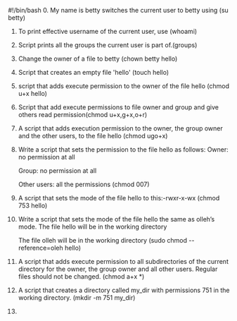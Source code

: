#!/bin/bash
0. My name is betty switches the current user to betty using (su betty)
1. To print effective username of the current user, use (whoami)
2. Script prints all the groups the current user is part of.(groups)
3. Change the owner of a file to betty (chown betty hello)
4. Script that creates an empty file 'hello' (touch hello)
5. script that adds execute permission to the owner of the file hello (chmod u+x hello)
6. Script that add execute permissions to file owner and group and give others read permission(chmod u+x,g+x,o+r)
7. A script that adds execution permission to the owner, the group owner and the other users, to the file hello (chmod ugo+x)
8. Write a script that sets the permission to the file hello as follows:
   Owner: no permission at all

   Group: no permission at all

   Other users: all the permissions (chmod 007)
9. A script that sets the mode of the file hello to this:-rwxr-x-wx (chmod 753 hello)
10. Write a script that sets the mode of the file hello the same as olleh’s mode.
    The file hello will be in the working directory

    The file olleh will be in the working directory (sudo chmod --reference=oleh hello)
11. A script that adds execute permission to all subdirectories of the current directory for the owner, the group owner and all other      users. Regular files should not be changed. (chmod a+x *)
12. A script that creates a directory called my_dir with permissions 751 in the working directory. (mkdir -m 751 my_dir)
13.
